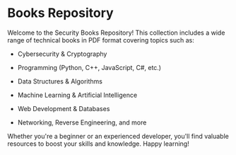 # Books Repository
Welcome to the Security Books Repository! This collection includes a wide range of technical books in PDF format covering topics such as:

- Cybersecurity & Cryptography

- Programming (Python, C++, JavaScript, C#, etc.)

- Data Structures & Algorithms

- Machine Learning & Artificial Intelligence

- Web Development & Databases

- Networking, Reverse Engineering, and more

Whether you're a beginner or an experienced developer, you'll find valuable resources to boost your skills and knowledge. Happy learning!